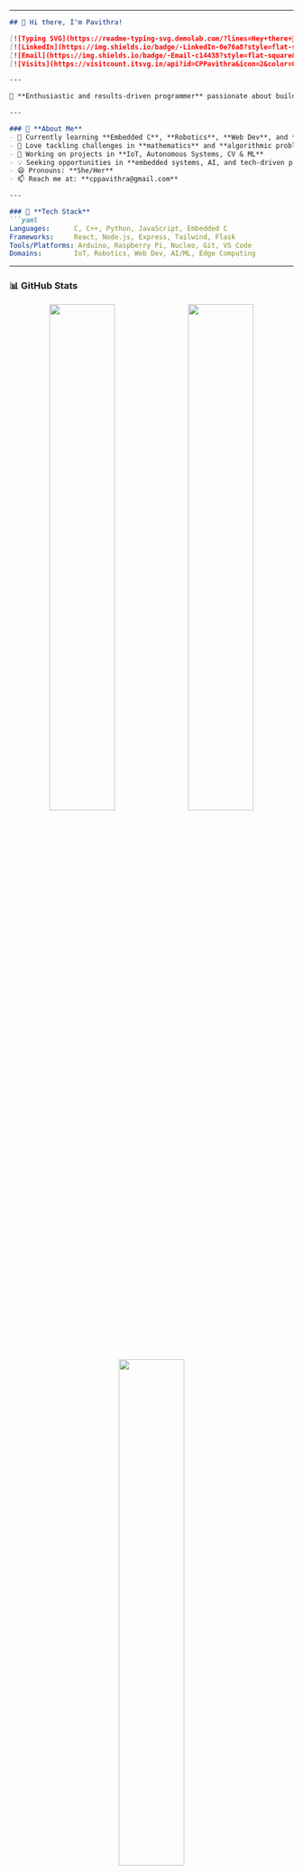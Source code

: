 
---

````markdown
## 👋 Hi there, I'm Pavithra!

[![Typing SVG](https://readme-typing-svg.demolab.com/?lines=Hey+there+👋,+I'm+Pavithra;Passionate+Engineer+%7C+Problem+Solver+%7C+Tech+Explorer)](https://git.io/typing-svg)  
[![LinkedIn](https://img.shields.io/badge/-LinkedIn-0e76a8?style=flat-square&logo=linkedin&logoColor=white)](https://linkedin.com/in/pavithra-cp)  
[![Email](https://img.shields.io/badge/-Email-c14438?style=flat-square&logo=gmail&logoColor=white)](mailto:cppavithra@gmail.com)  
[![Visits](https://visitcount.itsvg.in/api?id=CPPavithra&icon=2&color=0)](https://visitcount.itsvg.in)

---

🎯 **Enthusiastic and results-driven programmer** passionate about building innovative solutions, blending creativity with logic to solve real-world problems.

---

### 🧠 **About Me**
- 🔭 Currently learning **Embedded C**, **Robotics**, **Web Dev**, and **AI/ML**
- 🧩 Love tackling challenges in **mathematics** and **algorithmic problem solving**
- 🤖 Working on projects in **IoT, Autonomous Systems, CV & ML**
- 💡 Seeking opportunities in **embedded systems, AI, and tech-driven problem solving**
- 😄 Pronouns: **She/Her**
- 📫 Reach me at: **cppavithra@gmail.com**

---

### 🚀 **Tech Stack**
```yaml
Languages:      C, C++, Python, JavaScript, Embedded C  
Frameworks:     React, Node.js, Express, Tailwind, Flask  
Tools/Platforms: Arduino, Raspberry Pi, Nucleo, Git, VS Code  
Domains:        IoT, Robotics, Web Dev, AI/ML, Edge Computing  
````

---

### 📊 **GitHub Stats**

<div align="center">

  <img src="https://github-readme-stats.vercel.app/api?username=CPPavithra&theme=tokyonight&hide_border=false&show_icons=true&count_private=true" width="48%" />

  <img src="https://github-readme-streak-stats.herokuapp.com/?user=CPPavithra&theme=tokyonight&hide_border=false" width="48%" />

  <img src="https://github-readme-stats.vercel.app/api/top-langs/?username=CPPavithra&layout=compact&theme=tokyonight&hide_border=false&langs_count=10" width="48%" />

  <img src="https://github-readme-activity-graph.vercel.app/graph?username=CPPavithra&theme=tokyonight&bg_color=0d1117&hide_border=false" width="98%"/>

</div>

---

### 🏆 **Achievements & Contributions**

* 🚀 Contributed to open-source and team-based technical projects
* 💻 100+ commits in the past year across diverse repositories
* 🏗️ Building innovative solutions in **Embedded Systems**, **Computer Vision**, and **AI**
* 🧠 Always learning, always building!

---

### 🤝 **Let's Collaborate**

If you're working on something exciting in **Robotics, AI/ML, Embedded Systems**, or **Web Development**, feel free to reach out. Always up for collaboration and learning together!

---

```

---

✅ Paste the entire code into your `README.md` file on GitHub.

Let me know if you want me to add:
- A **Projects** section
- **Hackathon/Certifications** badges
- Animated skill bars or icons

Happy coding! 💻✨
```

